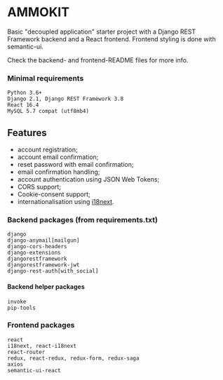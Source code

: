 # AMMOKIT
Basic "decoupled application" starter project with a Django REST Framework backend and a React frontend. 
Frontend styling is done with semantic-ui.

Check the backend- and frontend-README files for more info. 

### Minimal requirements
```
Python 3.6+
Django 2.1, Django REST Framework 3.8
React 16.4
MySQL 5.7 compat (utf8mb4)
```

## Features
- account registration;
- account email confirmation;
- reset password with email confirmation;
- email confirmation handling;
- account authentication using JSON Web Tokens;
- CORS support;
- Cookie-consent support;
- internationalisation using [i18next](https://www.i18next.com/).

### Backend packages (from requirements.txt)
```
django
django-anymail[mailgun]
django-cors-headers
django-extensions
djangorestframework 
djangorestframework-jwt
django-rest-auth[with_social]
```

#### Backend helper packages
```
invoke
pip-tools
```

### Frontend packages
```
react
i18next, react-i18next
react-router
redux, react-redux, redux-form, redux-saga
axios
semantic-ui-react
```
